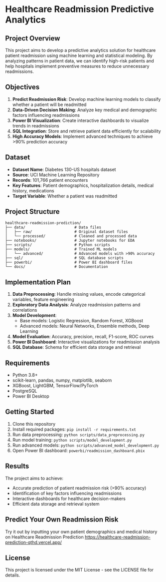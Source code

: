# Healthcare Readmission Predictive Analytics

## Project Overview
This project aims to develop a predictive analytics solution for healthcare patient readmission using machine learning and statistical modeling. By analyzing patterns in patient data, we can identify high-risk patients and help hospitals implement preventive measures to reduce unnecessary readmissions.

## Objectives
1. **Predict Readmission Risk**: Develop machine learning models to classify whether a patient will be readmitted
2. **Data-Driven Decision Making**: Analyze key medical and demographic factors influencing readmissions
3. **Power BI Visualization**: Create interactive dashboards to visualize trends in readmissions
4. **SQL Integration**: Store and retrieve patient data efficiently for scalability
5. **High Accuracy Models**: Implement advanced techniques to achieve >90% prediction accuracy

## Dataset
- **Dataset Name**: Diabetes 130-US hospitals dataset
- **Source**: UCI Machine Learning Repository
- **Records**: 101,766 patient encounters
- **Key Features**: Patient demographics, hospitalization details, medical history, medications
- **Target Variable**: Whether a patient was readmitted

## Project Structure
```
healthcare-readmission-prediction/
├── data/                      # Data files
│   ├── raw/                   # Original dataset files
│   └── processed/             # Cleaned and processed data
├── notebooks/                 # Jupyter notebooks for EDA
├── scripts/                   # Python scripts
├── models/                    # Trained ML models
│   └── advanced/              # Advanced models with >90% accuracy
├── sql/                       # SQL database scripts
├── powerbi/                   # Power BI dashboard files
└── docs/                      # Documentation
```

## Implementation Plan
1. **Data Preprocessing**: Handle missing values, encode categorical variables, feature engineering
2. **Exploratory Data Analysis**: Analyze readmission patterns and correlations
3. **Model Development**: 
   - Base models: Logistic Regression, Random Forest, XGBoost
   - Advanced models: Neural Networks, Ensemble methods, Deep Learning
4. **Model Evaluation**: Accuracy, precision, recall, F1-score, ROC curves
5. **Power BI Dashboard**: Interactive visualizations for readmission analysis
6. **SQL Database**: Schema for efficient data storage and retrieval

## Requirements
- Python 3.8+
- scikit-learn, pandas, numpy, matplotlib, seaborn
- XGBoost, LightGBM, TensorFlow/PyTorch
- PostgreSQL
- Power BI Desktop

## Getting Started
1. Clone this repository
2. Install required packages: `pip install -r requirements.txt`
3. Run data preprocessing: `python scripts/data_preprocessing.py`
4. Run model training: `python scripts/model_development.py`
5. Run advanced models: `python scripts/advanced_model_development.py`
6. Open Power BI dashboard: `powerbi/readmission_dashboard.pbix`

## Results
The project aims to achieve:
- Accurate prediction of patient readmission risk (>90% accuracy)
- Identification of key factors influencing readmissions
- Interactive dashboards for healthcare decision-makers
- Efficient data storage and retrieval system

## Predict Your Own Readmission Risk
Try it out by inputting your own patient demographics and medical history on Healthcare Readmission Prediction
https://healthcare-readmission-prediction-qthd.vercel.app/

## License
This project is licensed under the MIT License - see the LICENSE file for details.
